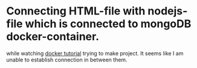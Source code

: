 # Connecting HTML-file with nodejs-file which is connected to mongoDB docker-container.
while watching [docker tutorial](https://youtu.be/3c-iBn73dDE?t=4004) trying to make project. It seems like I am unable to establish connection in between them.
